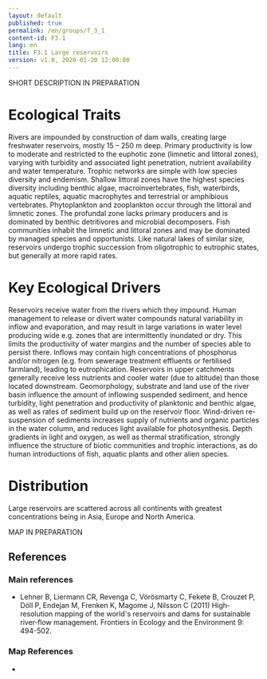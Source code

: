 ```yaml
---
layout: default
published: true
permalink: /en/groups/f_3_1
content-id: F3.1
lang: en
title: F3.1 Large reservoirs
version: v1.0, 2020-01-20 12:00:00
---
```


SHORT DESCRIPTION IN PREPARATION

# Ecological Traits
 
Rivers are impounded by construction of dam walls, creating large freshwater reservoirs, mostly 15 – 250 m deep. Primary productivity is low to moderate and restricted to the euphotic zone (limnetic and littoral zones), varying with turbidity and associated light penetration, nutrient availability and water temperature. Trophic networks are simple with low species diversity and endemism. Shallow littoral zones have the highest species diversity including benthic algae, macroinvertebrates, fish, waterbirds, aquatic reptiles, aquatic macrophytes and terrestrial or amphibious vertebrates. Phytoplankton and zooplankton occur through the littoral and limnetic zones. The profundal zone lacks primary producers and is dominated by benthic detritivores and microbial decomposers. Fish communities inhabit the limnetic and littoral zones and may be dominated by managed species and opportunists. Like natural lakes of similar size, reservoirs undergo trophic succession from oligotrophic to eutrophic states, but generally at more rapid rates.
 
# Key Ecological Drivers
 
Reservoirs receive water from the rivers which they impound. Human management to release or divert water compounds natural variability in inflow and evaporation, and may result in large variations in water level producing wide e.g. zones that are intermittently inundated or dry. This limits the productivity of water margins and the number of species able to persist there. Inflows may contain high concentrations of phosphorus and/or nitrogen (e.g. from sewerage treatment effluents or fertilised farmland), leading to eutrophication. Reservoirs in upper catchments generally receive less nutrients and cooler water (due to altitude) than those located downstream. Geomorphology, substrate and land use of the river basin influence the amount of inflowing suspended sediment, and hence turbidity, light penetration and productivity of planktonic and benthic algae, as well as rates of sediment build up on the reservoir floor. Wind-driven re-suspension of sediments increases supply of nutrients and organic particles in the water column, and reduces light available for photosynthesis. Depth gradients in light and oxygen, as well as thermal stratification, strongly influence the structure of biotic communities and trophic interactions, as do human introductions of fish, aquatic plants and other alien species.
 
# Distribution
 
Large reservoirs are scattered across all continents with greatest concentrations being in Asia, Europe and North America.

MAP IN PREPARATION

## References

### Main references
* Lehner B, Liermann CR, Revenga C, Vörösmarty C, Fekete B, Crouzet P, Döll P, Endejan M, Frenken K, Magome J, Nilsson C (2011) High‐resolution mapping of the world's reservoirs and dams for sustainable river‐flow management. Frontiers in Ecology and the Environment 9: 494-502.

### Map References
* 
